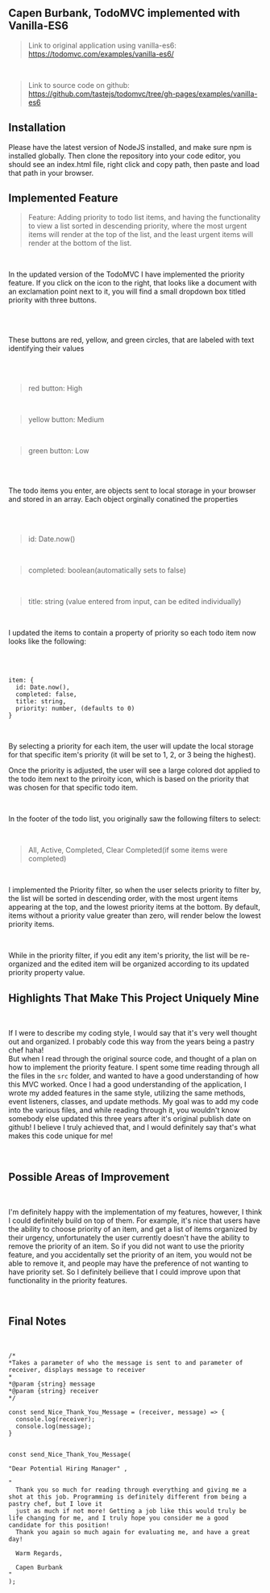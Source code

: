 ## Capen Burbank, TodoMVC implemented with Vanilla-ES6

> Link to original application using vanilla-es6: https://todomvc.com/examples/vanilla-es6/ 

<br>

> Link to source code on github: https://github.com/tastejs/todomvc/tree/gh-pages/examples/vanilla-es6

## Installation

Please have the latest version of NodeJS installed, and make sure npm is installed globally. Then clone the repository into your code editor, you should see an index.html file, right click and copy path, then paste and load that path in your browser.

## Implemented Feature

> Feature: Adding priority to todo list items, and having the functionality to view a list sorted in descending priority, where the most urgent
>          items will render at the top of the list, and the least urgent items will render at the bottom of the list.
<br>

In the updated version of the TodoMVC I have implemented the priority feature. If you click on the icon to the right, that looks like a document with an exclamation 
point next to it, you will find a small dropdown box titled priority with three buttons.

<br>
<br>

These buttons are red, yellow, and green circles, that are labeled with text identifying their values

<br>
<br>

> red button: High

<br>

> yellow button: Medium

<br>

> green button: Low

<br>
<br>

The todo items you enter, are objects sent to local storage in your browser and stored in an array. Each object orginally conatined the properties 

<br>
<br>

> id: Date.now()  

<br> 

> completed: boolean(automatically sets to false)  

<br>

> title: string (value entered from input, can be edited individually)  

<br>

I updated the items to contain a property of priority so each todo item now looks like the following:

<br>
<br>

```
item: {
  id: Date.now(),
  completed: false,
  title: string,
  priority: number, (defaults to 0)
}

```
<br>

By selecting a priority for each item, the user will update the local storage for that specific item's priority (it will be set to 1, 2, or 3 being the highest).
<br>

Once the priority is adjusted, the user will see a large colored dot applied to the todo item next to the priroity icon, which is based on the priority
that was chosen for that specific todo item.

<br>


In the footer of the todo list, you originally saw the following filters to select:

<br>

> All, Active, Completed, Clear Completed(if some items were completed)

<br>

I implemented the Priority filter, so when the user selects priority to filter by, the list will be sorted in descending order, with the most urgent items
appearing at the top, and the lowest priority items at the bottom. By default, items without a priority value greater than zero, will render below the lowest 
priority items.

<br>

While in the priority filter, if you edit any item's priority, the list will be re-organized and the edited item will be organized according to its updated  
priority property value.

## Highlights That Make This Project Uniquely Mine

<br>

If I were to describe my coding style, I would say that it's very well thought out and organized. I probably code this way from the years being a pastry chef haha!    
But when I read through the original source code, and thought of a plan on how to implement the priority feature. I spent some time reading through all the
files in the `src` folder, and wanted to have a good understanding of how this MVC worked. Once I had a good understanding of the application, I wrote my
added features in the same style, utilizing the same methods, event listeners, classes, and update methods. 
My goal was to add my code into the various files, and while reading through it, you wouldn't know somebody else updated this three years after it's original
publish date on github! I believe I truly achieved that, and I would definitely say that's what makes this code unique for me!

<br>


## Possible Areas of Improvement

<br>

I'm definitely happy with the implementation of my features, however, I think I could definitely build on top of them. For example, it's nice that users have the ability to choose priority of an item, and get a list of items organized by their urgency, unfortunately the user currently doesn't have the ability to remove the priority of an item. So if you did not want to use the priority feature, and you accidentally set the priority of an item, you would not be able to remove it, and people may have the preference of not wanting to have priority set. So I definitely beilieve that I could improve upon that functionality in the priority features.

<br>

## Final Notes

<br>

```
/*
*Takes a parameter of who the message is sent to and parameter of receiver, displays message to receiver
*
*@param {string} message
*@param {string} receiver
*/

const send_Nice_Thank_You_Message = (receiver, message) => {
  console.log(receiver);
  console.log(message);
}
```
```

const send_Nice_Thank_You_Message( 

"Dear Potential Hiring Manager" ,

"
  Thank you so much for reading through everything and giving me a shot at this job. Programming is definitely different from being a pastry chef, but I love it 
  just as much if not more! Getting a job like this would truly be life changing for me, and I truly hope you consider me a good candidate for this position!
  Thank you again so much again for evaluating me, and have a great day!
  
  Warm Regards,
  
  Capen Burbank
"
);

```



















